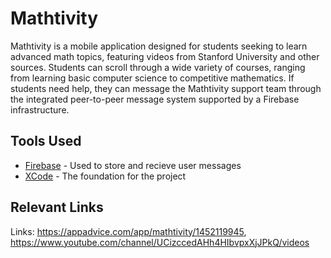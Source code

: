 # Mathtivity
Mathtivity is a mobile application designed for students seeking to learn advanced math topics, featuring videos from Stanford University and other sources. Students can scroll through a wide variety of courses, ranging from learning basic computer science to competitive mathematics. If students need help, they can message the Mathtivity support team through the integrated peer-to-peer message system supported by a Firebase infrastructure. 
## Tools Used
* [Firebase](https://firebase.google.com/ "Firebase") - Used to store and recieve user messages
* [XCode](https://developer.apple.com/xcode/ "Xcode") - The foundation for the project

## Relevant Links
Links: https://appadvice.com/app/mathtivity/1452119945, https://www.youtube.com/channel/UCizccedAHh4HIbvpxXjJPkQ/videos
